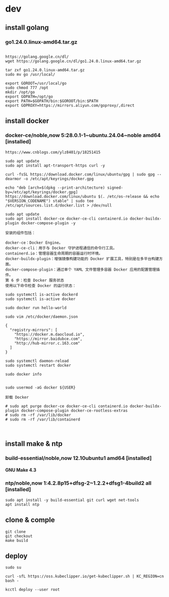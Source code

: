# dev

## install golang 
### go1.24.0.linux-amd64.tar.gz
```

https://golang.google.cn/dl/
wget https://golang.google.cn/dl/go1.24.0.linux-amd64.tar.gz

tar zxf go1.24.0.linux-amd64.tar.gz
sudo mv go /usr/local/

export GOROOT=/usr/local/go
sudo chmod 777 /opt
mkdir /opt/go
export GOPATH=/opt/go
export PATH=$GOPATH/bin:$GOROOT/bin:$PATH
export GOPROXY=https://mirrors.aliyun.com/goproxy/,direct

```

## install docker 
### docker-ce/noble,now 5:28.0.1-1~ubuntu.24.04~noble amd64 [installed]
```
https://www.cnblogs.com/ylz8401/p/18251415

sudo apt update
sudo apt install apt-transport-https curl -y

curl -fsSL https://download.docker.com/linux/ubuntu/gpg | sudo gpg --dearmor -o /etc/apt/keyrings/docker.gpg

echo "deb [arch=$(dpkg --print-architecture) signed-by=/etc/apt/keyrings/docker.gpg] https://download.docker.com/linux/ubuntu $(. /etc/os-release && echo "$VERSION_CODENAME") stable" | sudo tee /etc/apt/sources.list.d/docker.list > /dev/null

sudo apt update
sudo apt install docker-ce docker-ce-cli containerd.io docker-buildx-plugin docker-compose-plugin -y

安装的组件包括：

docker-ce：Docker Engine。
docker-ce-cli：用于与 Docker 守护进程通信的命令行工具。
containerd.io：管理容器生命周期的容器运行时环境。
docker-buildx-plugin：增强镜像构建功能的 Docker 扩展工具，特别是在多平台构建方面。
docker-compose-plugin：通过单个 YAML 文件管理多容器 Docker 应用的配置管理插件。
第 6 步：检查 Docker 服务状态
使用以下命令检查 Docker 的运行状态：

sudo systemctl is-active dockerd
sudo systemctl is-active docker

sudo docker run hello-world

sudo vim /etc/docker/daemon.json

{
  "registry-mirrors": [
    "https://docker.m.daocloud.io",
    "https://mirror.baidubce.com",
    "http://hub-mirror.c.163.com"
  ]
}

sudo systemctl daemon-reload
sudo systemctl restart docker

sudo docker info


sudo usermod -aG docker ${USER}

卸载 Docker

# sudo apt purge docker-ce docker-ce-cli containerd.io docker-buildx-plugin docker-compose-plugin docker-ce-rootless-extras
# sudo rm -rf /var/lib/docker
# sudo rm -rf /var/lib/containerd



```

## install make & ntp 
### build-essential/noble,now 12.10ubuntu1 amd64 [installed]
#### GNU Make 4.3
### ntp/noble,now 1:4.2.8p15+dfsg-2~1.2.2+dfsg1-4build2 all [installed]

```
sudo apt install -y build-essential git curl wget net-tools
apt install ntp

```

## clone & comple
```
git clone
git checkout 
make build
```

## deploy
```
sudo su

curl -sfL https://oss.kubeclipper.io/get-kubeclipper.sh | KC_REGION=cn bash -

kcctl deploy --user root

```


